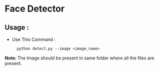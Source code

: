 # Face Detector

 <h2>Usage :</h2>
 <ul>
  <li>Use This Command :</li>
  
      python detect.py --image <image_name>
</ul>
  <p><b>Note: </b>The Image should be present in same folder where all the files are present.</p> 
<ul>
<br>
<br>
<h2>
<img href="https://github.com/emirhantuygun/Face_Detector/blob/main/Example/ss1.png" alt="">
</h2>
